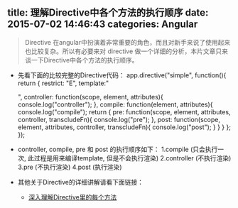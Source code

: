 title: 理解Directive中各个方法的执行顺序
date: 2015-07-02 14:46:43
categories: Angular
---
> Directive 在angular中扮演着非常重要的角色，而且对新手来说了使用起来也比较复杂。所以有必要来对 directive 做一个详细的分析，本片文章只来谈一下Directive中各个方法的执行顺序。

* 先看下面的比较完整的Directive代码：
      app.directive("simple", function(){
         return {
           restrict: "E",
           template:"<div></div>",
           controller: function(scope, element, attributes){
             console.log("controller");
           },
           compile: function(element, attributes){
             console.log("compile");
             return {
                 pre: function(scope, element, attributes, controller, transcludeFn){
                   console.log("pre");
                 },
                 post: function(scope, element, attributes, controller, transcludeFn){
                   console.log("post");
                 }
             }
           }
         };
      });

* controller, compile, pre 和 post 的执行顺序如下：
  1.compile (只会执行一次, 此过程是用来编译template, 但是不会执行渲染)
  2.controller (不执行渲染)
  3.pre (不执行渲染)
  4.post (执行渲染)

* 其他关于Directive的详细讲解请看下面链接：
  * [深入理解Directive里的每个方法](http://odetocode.com/blogs/scott/archive/2014/05/28/compile-pre-and-post-linking-in-angularjs.aspx)